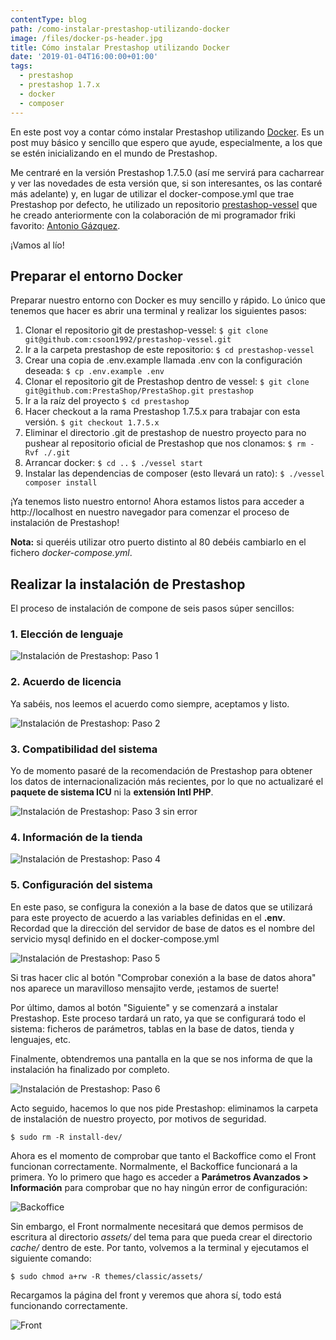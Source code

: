 ```yaml
---
contentType: blog
path: /como-instalar-prestashop-utilizando-docker
image: /files/docker-ps-header.jpg
title: Cómo instalar Prestashop utilizando Docker
date: '2019-01-04T16:00:00+01:00'
tags:
  - prestashop
  - prestashop 1.7.x
  - docker
  - composer
---
```

En este post voy a contar cómo instalar Prestashop utilizando [Docker](https://docs.docker.com/get-started/). Es un post muy básico y sencillo que espero que ayude, especialmente, a los que se estén inicializando en el mundo de Prestashop.

Me centraré en la versión Prestashop 1.7.5.0 (así me servirá para cacharrear y ver las novedades de esta versión que, si son interesantes, os las contaré más adelante) y, en lugar de utilizar el docker-compose.yml que trae Prestashop por defecto, he utilizado un repositorio [prestashop-vessel](https://github.com/csoon1992/prestashop-vessel) que he creado anteriormente con la colaboración de mi programador friki favorito: [Antonio Gázquez](https://antoniogazquez.me/).

¡Vamos al lío!

## Preparar el entorno Docker

Preparar nuestro entorno con Docker es muy sencillo y rápido. Lo único que tenemos que hacer es abrir una terminal y realizar los siguientes pasos:

1. Clonar el repositorio git de prestashop-vessel:
   `$ git clone git@github.com:csoon1992/prestashop-vessel.git`
2. Ir a la carpeta prestashop de este repositorio:
   `$ cd prestashop-vessel`
3. Crear una copia de .env.example llamada .env con la configuración deseada:
   `$ cp .env.example .env`
4. Clonar el repositorio git de Prestashop dentro de vessel:
   `$ git clone git@github.com:PrestaShop/PrestaShop.git prestashop` 
5. Ir a la raíz del proyecto
   `$ cd prestashop`
6. Hacer checkout a la rama Prestashop 1.7.5.x para trabajar con esta versión.
   `$ git checkout 1.7.5.x`
7. Eliminar el directorio .git de prestashop de nuestro proyecto para no pushear al repositorio oficial de Prestashop que nos clonamos:
    `$ rm -Rvf ./.git`
8. Arrancar docker:
    `$ cd ..`
    `$ ./vessel start`
9. Instalar las dependencias de composer (esto llevará un rato):
    `$ ./vessel composer install`

¡Ya tenemos listo nuestro entorno!
Ahora estamos listos para acceder a http://localhost en nuestro navegador para comenzar el proceso de instalación de Prestashop!

**Nota:** si queréis utilizar otro puerto distinto al 80 debéis cambiarlo en el fichero _docker-compose.yml_.

## Realizar la instalación de Prestashop

El proceso de instalación de compone de seis pasos súper sencillos:

### 1. Elección de lenguaje

![Instalación de Prestashop: Paso 1](/files/01_install.png)

### 2. Acuerdo de licencia

Ya sabéis, nos leemos el acuerdo como siempre, aceptamos y listo.

![Instalación de Prestashop: Paso 2](/files/02_install.png)

### 3. Compatibilidad del sistema

Yo de momento pasaré de la recomendación de Prestashop para obtener los datos de internacionalización más recientes, por lo que no actualizaré el **paquete de sistema ICU** ni la **extensión Intl PHP**. 

![Instalación de Prestashop: Paso 3 sin error](/files/03_install_b.png)

### 4. Información de la tienda

![Instalación de Prestashop: Paso 4](/files/04_install.png)

### 5. Configuración del sistema

En este paso, se configura la conexión a la base de datos que se utilizará para este proyecto de acuerdo a las variables definidas en el **.env**.
Recordad que la dirección del servidor de base de datos es el nombre del servicio mysql definido en el docker-compose.yml

![Instalación de Prestashop: Paso 5](/files/05_install.png)

Si tras hacer clic al botón "Comprobar conexión a la base de datos ahora" nos aparece un maravilloso mensajito verde, ¡estamos de suerte!

Por último, damos al botón "Siguiente" y se comenzará a instalar Prestashop. Este proceso tardará un rato, ya que se configurará todo el sistema: ficheros de parámetros, tablas en la base de datos, tienda y lenguajes, etc.

Finalmente, obtendremos una pantalla en la que se nos informa de que la instalación ha finalizado por completo.

![Instalación de Prestashop: Paso 6](/files/06_install.png)

Acto seguido, hacemos lo que nos pide Prestashop: eliminamos la carpeta de instalación de nuestro proyecto, por motivos de seguridad.

`$ sudo rm -R install-dev/`

Ahora es el momento de comprobar que tanto el Backoffice como el Front funcionan correctamente. Normalmente, el Backoffice funcionará a la primera. Yo lo primero que hago es acceder a **Parámetros Avanzados > Información** para comprobar que no hay ningún error de configuración:

![Backoffice](/files/backoffice_info.png)

Sin embargo, el Front normalmente necesitará que demos permisos de escritura al directorio _assets/_ del tema para que pueda crear el directorio _cache/_ dentro de este.
Por tanto, volvemos a la terminal y ejecutamos el siguiente comando:

`$ sudo chmod a+rw -R themes/classic/assets/`

Recargamos la página del front y veremos que ahora sí, todo está funcionando correctamente.

![Front](/files/front.png)
